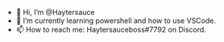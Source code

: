 - 👋 Hi, I’m @Haytersauce
- 🌱 I’m currently learning powershell and how to use VSCode.
- 📫 How to reach me: Haytersauceboss#7792 on Discord.
